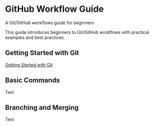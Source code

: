# GitHub Workflow Guide
A Git/GitHub workflows guide for beginners

This guide introduces beginners to Git/GitHub workflows with practical examples and best practices.
## Getting Started with Git

[Getting Started with Git](Getting_Started_with_Git.md) 

## Basic Commands

Text

## Branching and Merging

Text
